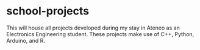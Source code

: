 # school-projects
This will house all projects developed during my stay in Ateneo as an Electronics Engineering student. These projects make use of C++, Python, Arduino, and R.
